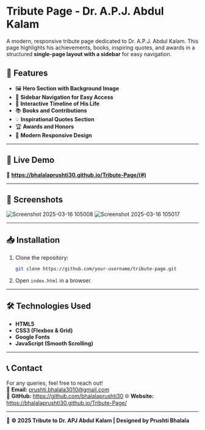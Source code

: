 # Tribute Page - Dr. A.P.J. Abdul Kalam

A modern, responsive tribute page dedicated to Dr. A.P.J. Abdul Kalam. This page highlights his achievements, books, inspiring quotes, and awards in a structured **single-page layout with a sidebar** for easy navigation.

## 📌 Features

- 🖼 **Hero Section with Background Image**  
- 📜 **Sidebar Navigation for Easy Access**  
- 📅 **Interactive Timeline of His Life**  
- 📚 **Books and Contributions**  
- 💡 **Inspirational Quotes Section**  
- 🏆 **Awards and Honors**  
- 🎨 **Modern Responsive Design**

---

## 🚀 Live Demo

🔗 **https://bhalalaprushti30.github.io/Tribute-Page/(#)** 

---

## 📸 Screenshots

![Screenshot 2025-03-16 105008](https://github.com/user-attachments/assets/5133eec2-7b4f-4637-8847-db827275f2a8)
![Screenshot 2025-03-16 105017](https://github.com/user-attachments/assets/668ce08a-2088-45f8-87c6-8b65a0db47ab)

---

## 📥 Installation

1. Clone the repository:
   ```bash
   git clone https://github.com/your-username/tribute-page.git
   ```
2. Open `index.html` in a browser.

---

## 🛠 Technologies Used

- **HTML5**
- **CSS3 (Flexbox & Grid)**
- **Google Fonts**
- **JavaScript (Smooth Scrolling)**

---

## 📞 Contact

For any queries, feel free to reach out!  
📧 **Email:** prushti.bhalala3010@gmail.com  
🔗 **GitHub:** https://github.com/bhalalaprushti30 
🌐 **Website:** https://bhalalaprushti30.github.io/Tribute-Page/

---
📝 **© 2025 Tribute to Dr. APJ Abdul Kalam | Designed by Prushti Bhalala**
